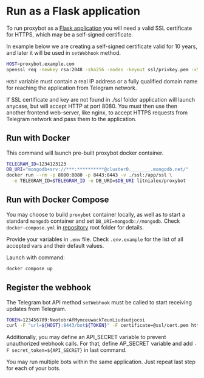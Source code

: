 # Run as a Flask application

To run proxybot as a [Flask application][flask] you will need a valid SSL certificate for HTTPS, which may be a self-signed certificate.

In example below we are creating a self-signed certificate valid for 10 years,
and later it will be used in `setWebhook` method.

```bash
HOST=proxybot.example.com
openssl req -newkey rsa:2048 -sha256 -nodes -keyout ssl/privkey.pem -x509 -days 3650 -out ssl/cert.pem -subj "/CN=${HOST}"
```

`HOST` variable must contain a real IP address or a fully qualified domain name for reaching the application from Telegram network.

If SSL certificate and key are not found in ./ssl folder application will launch anycase, but will accept HTTP at port 8080.
You must then use then another frontend web-server, like nginx, to accept HTTPS requests from Telegram network and pass them to the application.


## Run with Docker

This command will launch pre-built proxybot docker container.
```bash
TELEGRAM_ID=1234123123
DB_URI="mongodb+srv://***:**********@cluster0._______.mongodb.net/"
docker run --rm -p 8080:8080 -p 8443:8443 -v ./ssl:/app/ssl \
  -e TELEGRAM_ID=$TELEGRAM_ID -e DB_URI=$DB_URI litnialex/proxybot
```


## Run with Docker Compose

You may choose to build `proxybot` container locally, as well as to start a standard `mongodb` container and set `DB_URI=mongodb://mongodb`. Check `docker-compose.yml` in [repository][repo] root folder for details.

Provide your variables in `.env` file.
Check `.env.example` for the list of all accepted vars and their default values.

Launch with command: 
```bash
docker compose up
```

## Register the webhook

The Telegram bot API method `setWebhook` must be called to start receiving updates from Telegram.

```bash
TOKEN=123456789:NeotobrAfMymceuwackTeunLiudsudjocoi
curl -F "url=${HOST}:8443/bot${TOKEN}" -F certificate=@ssl/cert.pem https://api.telegram.org/bot${TOKEN}/setWebhook
```

Additionally, you may define an API_SECRET variable to prevent unauthorized webhook calls.
For that, define AP_SECRET variable and add ```-F secret_token=${API_SECRET}``` in last command.

You may run multiple bots within the same application.
Just repeat last step for each of your bots.


[flask]: https://flask.palletsprojects.com/en/latest/
[repo]: https://github.com/litnialex/telegram-proxybot

